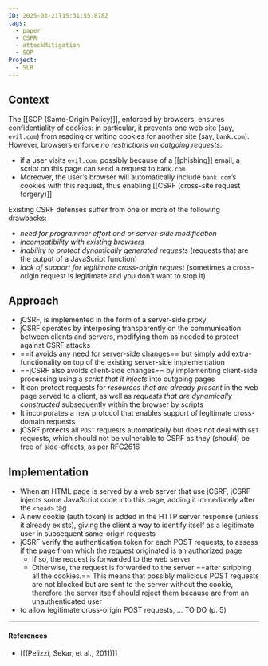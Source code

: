 ```yaml
---
ID: 2025-03-21T15:31:55.878Z
tags:
  - paper
  - CSFR
  - attackMitigation
  - SOP
Project:
  - SLR
---
```

## Context

The [[SOP (Same-Origin Policy)]], enforced by browsers, ensures confidentiality of cookies: in particular, it prevents one web site (say, `evil.com`) from reading or writing cookies for another site (say, `bank.com`). However, browsers enforce *no restrictions on outgoing requests*:
- if a user visits `evil.com`, possibly because of a [[phishing]] email, a script on this page can send a request to `bank.com`
- Moreover, the user’s browser will automatically include `bank.com`’s cookies with this request, thus enabling [[CSRF (cross-site request forgery)]]

Existing CSRF defenses suffer from one or more of the following drawbacks:
- *need for programmer effort and or server-side modification*
- *incompatibility with existing browsers*
- *inability to protect dynamically generated requests* (requests that are the output of a JavaScript function)
- *lack of support for legitimate cross-origin request* (sometimes a cross-origin request is legitimate and you don't want to stop it)
## Approach

- jCSRF, is implemented in the form of a server-side proxy
- jCSRF operates by interposing transparently on the communication between clients and servers, modifying them as needed to protect against CSRF attacks
- ==it avoids any need for server-side changes== but simply add extra-functionality on top of the existing server-side implementation
- ==jCSRF also avoids client-side changes== by implementing client-side processing using a *script that it injects* into outgoing pages
- It can protect requests for *resources that are already present* in the web page served to a client, as well as *requests that are dynamically constructed* subsequently within the browser by scripts
- It incorporates a new protocol that enables support of legitimate cross-domain requests
- jCSRF protects all `POST` requests automatically but does not deal with `GET` requests, which should not be vulnerable to CSRF as they (should) be free of side-effects, as per RFC2616

## Implementation

- When an HTML page is served by a web server that use jCSRF, jCSRF injects some JavaScript code into this page, adding it immediately after the `<head>` tag
- A new cookie (auth token) is added in the HTTP server response (unless it already exists), giving the client a way to identify itself as a legitimate user in subsequent same-origin requests
- jCSRF verify the authentication token for each POST requests, to assess if the page from which the request originated is an authorized page
	- If so, the request is forwarded to the web server
	- Otherwise, the request is forwarded to the server ==after stripping all the cookies.== This means that possibly malicious POST requests are not blocked but are sent to the server without the cookie, therefore the server itself should reject them because are from an unauthenticated user 
- to allow legitimate cross-origin POST requests, ... TO DO (p. 5)

---
#### References
- [[(Pelizzi, Sekar, et al., 2011)]]
